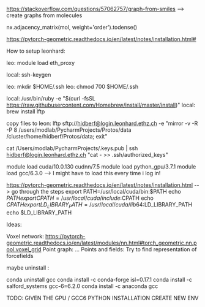 https://stackoverflow.com/questions/57062757/graph-from-smiles --> create graphs from molecules

nx.adjacency_matrix(mol, weight='order').todense()


https://pytorch-geometric.readthedocs.io/en/latest/notes/installation.html#


How to setup leonhard:

leo: module load eth_proxy

local: ssh-keygen

leo: mkdir $HOME/.ssh
leo: chmod 700 $HOME/.ssh

local: /usr/bin/ruby -e "$(curl -fsSL https://raw.githubusercontent.com/Homebrew/install/master/install)"
local: brew install lftp

copy files to leon: 
lftp sftp://hidberf@login.leonhard.ethz.ch -e "mirror -v -R -P 8 /users/modlab/PycharmProjects/Protos/data /cluster/home/hidberf/Protos/data; exit"

cat /Users/modlab/PycharmProjects/.keys.pub | ssh hidberf@login.leonhard.ethz.ch "cat - >> .ssh/authorized_keys"


module load cuda/10.0.130 cudnn/7.5
module load python_gpu/3.7.1
module load gcc/6.3.0
--> I might have to load this every time i log in!


https://pytorch-geometric.readthedocs.io/en/latest/notes/installation.html --> go through the steps
export PATH=/usr/local/cuda/bin:$PATH
echo $PATH
export CPATH=/usr/local/cuda/include:$CPATH
echo $CPATH
export LD_LIBRARY_PATH=/usr/local/cuda/lib64:$LD_LIBRARY_PATH
echo $LD_LIBRARY_PATH


Ideas: 

Voxel network:      https://pytorch-geometric.readthedocs.io/en/latest/modules/nn.html#torch_geometric.nn.pool.voxel_grid
Point graph:        ...
Points and fields:  Try to find representation of forcefields 

maybe uninstall :

conda uninstall gcc
conda install -c conda-forge isl=0.17.1
conda install -c salford_systems gcc-6=6.2.0
conda install -c anaconda gcc

TODO: GIVEN THE GPU / GCC6 PYTHON INSTALLATION CREATE NEW ENV